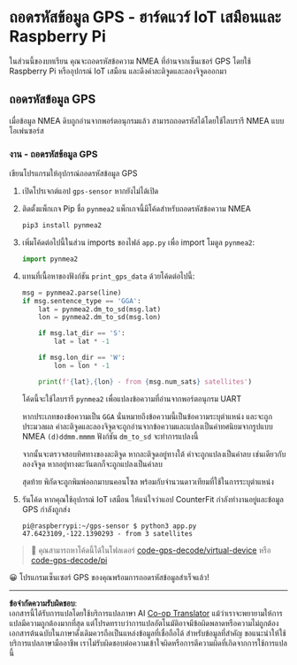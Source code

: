 <!--
CO_OP_TRANSLATOR_METADATA:
{
  "original_hash": "cbb8c285bc64c5192fae3368fb5077d2",
  "translation_date": "2025-08-27T20:51:04+00:00",
  "source_file": "3-transport/lessons/1-location-tracking/single-board-computer-gps-decode.md",
  "language_code": "th"
}
-->
# ถอดรหัสข้อมูล GPS - ฮาร์ดแวร์ IoT เสมือนและ Raspberry Pi

ในส่วนนี้ของบทเรียน คุณจะถอดรหัสข้อความ NMEA ที่อ่านจากเซ็นเซอร์ GPS โดยใช้ Raspberry Pi หรืออุปกรณ์ IoT เสมือน และดึงค่าละติจูดและลองจิจูดออกมา

## ถอดรหัสข้อมูล GPS

เมื่อข้อมูล NMEA ดิบถูกอ่านจากพอร์ตอนุกรมแล้ว สามารถถอดรหัสได้โดยใช้ไลบรารี NMEA แบบโอเพ่นซอร์ส

### งาน - ถอดรหัสข้อมูล GPS

เขียนโปรแกรมให้อุปกรณ์ถอดรหัสข้อมูล GPS

1. เปิดโปรเจกต์แอป `gps-sensor` หากยังไม่ได้เปิด

1. ติดตั้งแพ็กเกจ Pip ชื่อ `pynmea2` แพ็กเกจนี้มีโค้ดสำหรับถอดรหัสข้อความ NMEA

    ```sh
    pip3 install pynmea2
    ```

1. เพิ่มโค้ดต่อไปนี้ในส่วน imports ของไฟล์ `app.py` เพื่อ import โมดูล `pynmea2`:

    ```python
    import pynmea2
    ```

1. แทนที่เนื้อหาของฟังก์ชัน `print_gps_data` ด้วยโค้ดต่อไปนี้:

    ```python
    msg = pynmea2.parse(line)
    if msg.sentence_type == 'GGA':
        lat = pynmea2.dm_to_sd(msg.lat)
        lon = pynmea2.dm_to_sd(msg.lon)

        if msg.lat_dir == 'S':
            lat = lat * -1

        if msg.lon_dir == 'W':
            lon = lon * -1

        print(f'{lat},{lon} - from {msg.num_sats} satellites')
    ```

    โค้ดนี้จะใช้ไลบรารี `pynmea2` เพื่อแปลงข้อความที่อ่านจากพอร์ตอนุกรม UART

    หากประเภทของข้อความเป็น `GGA` นั่นหมายถึงข้อความนี้เป็นข้อความระบุตำแหน่ง และจะถูกประมวลผล ค่าละติจูดและลองจิจูดจะถูกอ่านจากข้อความและแปลงเป็นค่าทศนิยมจากรูปแบบ NMEA `(d)ddmm.mmmm` ฟังก์ชัน `dm_to_sd` จะทำการแปลงนี้

    จากนั้นจะตรวจสอบทิศทางของละติจูด หากละติจูดอยู่ทางใต้ ค่าจะถูกแปลงเป็นค่าลบ เช่นเดียวกับลองจิจูด หากอยู่ทางตะวันตกก็จะถูกแปลงเป็นค่าลบ

    สุดท้าย พิกัดจะถูกพิมพ์ออกมาบนคอนโซล พร้อมกับจำนวนดาวเทียมที่ใช้ในการระบุตำแหน่ง

1. รันโค้ด หากคุณใช้อุปกรณ์ IoT เสมือน ให้แน่ใจว่าแอป CounterFit กำลังทำงานอยู่และข้อมูล GPS กำลังถูกส่ง

    ```output
    pi@raspberrypi:~/gps-sensor $ python3 app.py 
    47.6423109,-122.1390293 - from 3 satellites
    ```

> 💁 คุณสามารถหาโค้ดนี้ได้ในโฟลเดอร์ [code-gps-decode/virtual-device](../../../../../3-transport/lessons/1-location-tracking/code-gps-decode/virtual-device) หรือ [code-gps-decode/pi](../../../../../3-transport/lessons/1-location-tracking/code-gps-decode/pi)

😀 โปรแกรมเซ็นเซอร์ GPS ของคุณพร้อมการถอดรหัสข้อมูลสำเร็จแล้ว!

---

**ข้อจำกัดความรับผิดชอบ**:  
เอกสารนี้ได้รับการแปลโดยใช้บริการแปลภาษา AI [Co-op Translator](https://github.com/Azure/co-op-translator) แม้ว่าเราจะพยายามให้การแปลมีความถูกต้องมากที่สุด แต่โปรดทราบว่าการแปลอัตโนมัติอาจมีข้อผิดพลาดหรือความไม่ถูกต้อง เอกสารต้นฉบับในภาษาดั้งเดิมควรถือเป็นแหล่งข้อมูลที่เชื่อถือได้ สำหรับข้อมูลที่สำคัญ ขอแนะนำให้ใช้บริการแปลภาษามืออาชีพ เราไม่รับผิดชอบต่อความเข้าใจผิดหรือการตีความผิดที่เกิดจากการใช้การแปลนี้